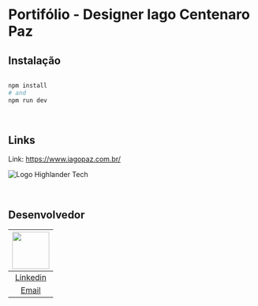 # Portifólio - Designer Iago Centenaro Paz

## Instalação

```bash

npm install
# and
npm run dev

```

</br>

## Links

Link: https://www.iagopaz.com.br/

![Logo Highlander Tech](https://raw.githubusercontent.com/giovanifranz/Iago-Portfolio/main/public/Logo.png)

</br>

## Desenvolvedor

| [<img src="https://avatars.githubusercontent.com/u/79429654?v=4" width="75px;"/>](https://github.com/giovanifranz) |
| :-: |
|[Linkedin](https://www.linkedin.com/in/giovanifranz)|
|[Email](mailto:giovanifranz151@gmail.com)|
